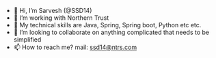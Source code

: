 - 👋 Hi, I’m Sarvesh (@SSD14)
- 👀 I’m working with Northern Trust
- 🌱 My technical skills are Java, Spring, Spring boot, Python etc etc.
- 💞️ I’m looking to collaborate on anything complicated that needs to be simplified
- 📫 How to reach me? mail: ssd14@ntrs.com

<!---
SSD14/SSD14 is a ✨ special ✨ repository because its `README.md` (this file) appears on your GitHub profile.
You can click the Preview link to take a look at your changes.
--->
